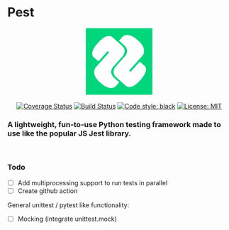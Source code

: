 # Pest

<p align="center" width="100%">
  <img src="logo.png" width="150">
</p>

<p align="center" width="100%">
<a href="https://coveralls.io/github/addy999/Pest"><img alt="Coverage Status" src="https://coveralls.io/repos/github/addy999/Pest/badge.svg"></a>
<a href="https://travis-ci.com/addy999/Pest"><img alt="Build Status" src="https://travis-ci.com/addy999/Pest.svg?branch=main"></a>
<a href="https://github.com/psf/black"><img alt="Code style: black" src="https://img.shields.io/badge/code%20style-black-000000.svg"></a>
<a href="https://github.com/psf/black/blob/master/LICENSE"><img alt="License: MIT" src="https://black.readthedocs.io/en/stable/_static/license.svg"></a>
</p>

### A lightweight, fun-to-use Python testing framework made to use like the popular JS Jest library.
<br>


### Todo
- [ ] Add multiprocessing support to run tests in parallel
- [ ] Create github action

General unittest / pytest like functionality:
- [ ] Mocking (integrate unittest.mock)
